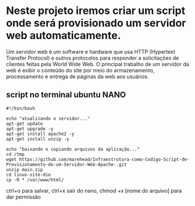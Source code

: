 # Neste projeto iremos criar um script onde será provisionado um servidor web automaticamente. 
Um servidor web é um software e hardware que usa HTTP (Hypertext Transfer Protocol) e outros protocolos para responder a solicitações de clientes feitas pela World Wide Web. O principal trabalho de um servidor da web é exibir o conteúdo do site por meio do armazenamento, processamento e entrega de páginas da web aos usuários.

## script no terminal ubuntu NANO

```
#!/bin/bash

echo "atualizando o servidor..."
apt-get update
apt-get upgrade -y
apt-get install apache2 -y
apt-get install unzip -y
```
```
echo "baixando e copiando arquivos da aplicação..." 
cd /tmp
wget https://github.com/marehead/Infraestrutura-como-Codigo-Script-de-Provisionamento-de-um-Servidor-Web-Apache-.git
unzip main.zip
cd linux-site-dio
cp -R * /var/www/html/
```

ctrl+o para salvar, 
ctrl+x sair do nano,
chmod +x [nome do arquivo] para dar permissão
